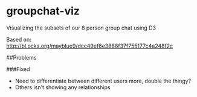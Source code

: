# groupchat-viz
Visualizing the subsets of our 8 person group chat using D3

Based on: http://bl.ocks.org/mayblue9/dcc49ef6e3888f37f755177c4a248f2c

##Problems 


###Fixed
- Need to differentiate between different users more, double the thingy?
- Others isn't showing any relationships

